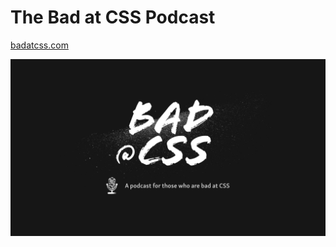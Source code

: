 # The Bad at CSS Podcast

[badatcss.com](https://badatcss.com)

![Twitter Card](./src/assets/twitter-card.png)

